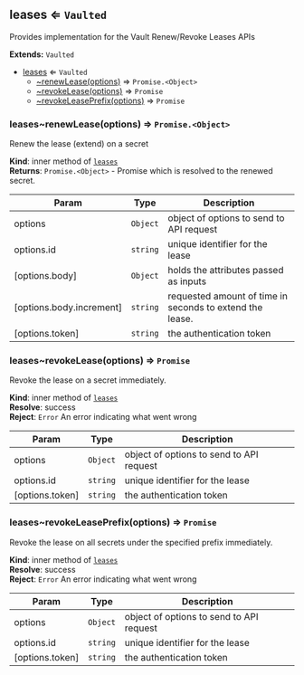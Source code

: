 <a name="module_leases"></a>
## leases ⇐ <code>Vaulted</code>
Provides implementation for the Vault Renew/Revoke Leases APIs

**Extends:** <code>Vaulted</code>  

* [leases](#module_leases) ⇐ <code>Vaulted</code>
    * [~renewLease(options)](#module_leases..renewLease) ⇒ <code>Promise.&lt;Object&gt;</code>
    * [~revokeLease(options)](#module_leases..revokeLease) ⇒ <code>Promise</code>
    * [~revokeLeasePrefix(options)](#module_leases..revokeLeasePrefix) ⇒ <code>Promise</code>

<a name="module_leases..renewLease"></a>
### leases~renewLease(options) ⇒ <code>Promise.&lt;Object&gt;</code>
Renew the lease (extend) on a secret

**Kind**: inner method of <code>[leases](#module_leases)</code>  
**Returns**: <code>Promise.&lt;Object&gt;</code> - Promise which is resolved to the renewed secret.  

| Param | Type | Description |
| --- | --- | --- |
| options | <code>Object</code> | object of options to send to API request |
| options.id | <code>string</code> | unique identifier for the lease |
| [options.body] | <code>Object</code> | holds the attributes passed as inputs |
| [options.body.increment] | <code>string</code> | requested amount of time in seconds to extend the lease. |
| [options.token] | <code>string</code> | the authentication token |

<a name="module_leases..revokeLease"></a>
### leases~revokeLease(options) ⇒ <code>Promise</code>
Revoke the lease on a secret immediately.

**Kind**: inner method of <code>[leases](#module_leases)</code>  
**Resolve**: success  
**Reject**: <code>Error</code> An error indicating what went wrong  

| Param | Type | Description |
| --- | --- | --- |
| options | <code>Object</code> | object of options to send to API request |
| options.id | <code>string</code> | unique identifier for the lease |
| [options.token] | <code>string</code> | the authentication token |

<a name="module_leases..revokeLeasePrefix"></a>
### leases~revokeLeasePrefix(options) ⇒ <code>Promise</code>
Revoke the lease on all secrets under the specified prefix immediately.

**Kind**: inner method of <code>[leases](#module_leases)</code>  
**Resolve**: success  
**Reject**: <code>Error</code> An error indicating what went wrong  

| Param | Type | Description |
| --- | --- | --- |
| options | <code>Object</code> | object of options to send to API request |
| options.id | <code>string</code> | unique identifier for the lease |
| [options.token] | <code>string</code> | the authentication token |

